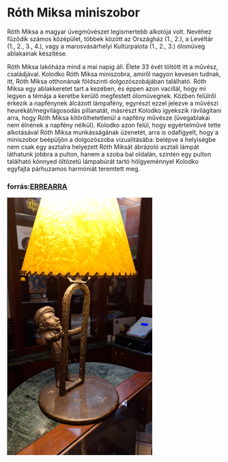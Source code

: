 # Róth Miksa miniszobor
Róth Miksa a magyar üvegművészet legismertebb alkotója volt. Nevéhez fűződik számos középület, többek között az Országház (1., 2.), a Levéltár (1., 2., 3., 4.), vagy a marosvásárhelyi Kultúrpalota (1., 2., 3.)  ólomüveg ablakainak készítése.

Róth Miksa lakóháza mind a mai napig áll. Élete 33 évét töltött itt a művész, családjával. Kolodko Róth Miksa miniszobra, amiről nagyon kevesen tudnak, itt, Róth Miksa otthonának földszinti dolgozószobájában található. Róth Miksa egy ablakkeretet tart a kezében, és éppen azon vacillál, hogy mi legyen a témája a keretbe kerülő megfestett ólomüvegnek. Közben felülről érkezik a napfénynek álcázott lámpafény, egyrészt ezzel jelezve a művészi heurékát/megvilágosodás pillanatát, másrészt Kolodko igyekszik rávilágítani arra, hogy Róth Miksa kitörölhetetlenül a napfény művésze (üvegablakai nem élnének a napfény nélkül). Kolodko azon felül, hogy egyértelművé tette alkotásával Róth Miksa munkásságának üzenetét, arra is odafigyelt, hogy a miniszobor beépüljön a dolgozószoba vizualitásába: belépve a helyiségbe nem csak egy asztalra helyezett Róth Miksát ábrázoló asztali lámpát láthatunk jobbra a pulton, hanem a szoba bal oldalán, szintén egy pulton található könnyed öltözetű lámpabúrát tartó hölgyeménnyel Kolodko egyfajta párhuzamos harmóniát teremtett meg.
### forrás:[ERREARRA](https://www.errearra.org/kolodko-roth-miksa)
![alt text](lampa.png)